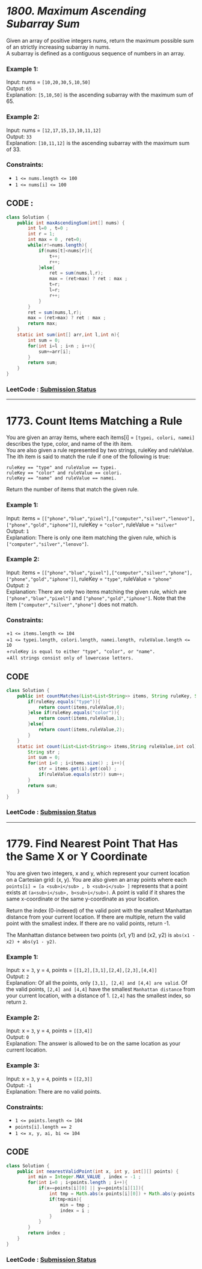 # ***1800. Maximum Ascending Subarray Sum***

Given an array of positive integers nums, return the maximum possible sum of an strictly increasing subarray in nums.  
A subarray is defined as a contiguous sequence of numbers in an array.

### Example 1:
Input: nums = `[10,20,30,5,10,50] `  
Output: `65`  
Explanation: `[5,10,50]` is the ascending subarray with the maximum sum of 65.  
### Example 2:  
Input: nums = `[12,17,15,13,10,11,12]`  
Output: `33`  
Explanation: `[10,11,12]` is the ascending subarray with the maximum sum of 33.  

### Constraints:

+ `1 <= nums.length <= 100`
+ `1 <= nums[i] <= 100`

## CODE : 
```java
class Solution {
    public int maxAscendingSum(int[] nums) {
        int l=0 , t=0 ;
        int r = 1;
        int max = 0 , ret=0;
        while(r!=nums.length){
            if(nums[t]<nums[r]){
                t++;
                r++;
            }else{
                ret = sum(nums,l,r);
                max = (ret>max) ? ret : max ;
                t=r;
                l=r;
                r++;
            }
        }
        ret = sum(nums,l,r);
        max = (ret>max) ? ret : max ;
        return max;
    }
    static int sum(int[] arr,int l,int n){
        int sum = 0;
        for(int i=l ; i<n ; i++){
            sum+=arr[i];
        }
        return sum;
    }
}
```
### LeetCode : [Submission Status](https://leetcode.com/problems/maximum-ascending-subarray-sum/submissions/1782891058)
-------------------------------------------------------------------------------------------------------------------------------------------------------------
# 1773. Count Items Matching a Rule
You are given an array items, where each items[i] = `[typei, colori, namei]` describes the type, color, and name of the ith item.  
You are also given a rule represented by two strings, ruleKey and ruleValue.  
The ith item is said to match the rule if one of the following is true:
```
ruleKey == "type" and ruleValue == typei.
ruleKey == "color" and ruleValue == colori.
ruleKey == "name" and ruleValue == namei.
```
Return the number of items that match the given rule.

 

### Example 1:
Input: items = `[["phone","blue","pixel"],["computer","silver","lenovo"],["phone","gold","iphone"]]`, ruleKey = `"color"`, ruleValue = `"silver"`  
Output: `1`  
Explanation: There is only one item matching the given rule, which is `["computer","silver","lenovo"]`.  
### Example 2:
Input: items = `[["phone","blue","pixel"],["computer","silver","phone"],["phone","gold","iphone"]]`, ruleKey = `"type"`, ruleValue = `"phone"`  
Output: `2`  
Explanation: There are only two items matching the given rule, which are `["phone","blue","pixel"]` and `["phone","gold","iphone"]`. Note that the item `["computer","silver","phone"]` does not match.

### Constraints:

+`1 <= items.length <= 104`  
+`1 <= typei.length, colori.length, namei.length, ruleValue.length <= 10`  
+`ruleKey is equal to either "type", "color", or "name".`  
+`All strings consist only of lowercase letters.`  


## CODE
```java
class Solution {
    public int countMatches(List<List<String>> items, String ruleKey, String ruleValue) {
        if(ruleKey.equals("type")){
            return count(items,ruleValue,0);
        }else if(ruleKey.equals("color")){
            return count(items,ruleValue,1);
        }else{
            return count(items,ruleValue,2);
        }
    }
    static int count(List<List<String>> items,String ruleValue,int col){
        String str ;
        int sum = 0;
        for(int i=0 ; i<items.size() ; i++){
            str = items.get(i).get(col) ;
            if(ruleValue.equals(str)) sum++;
        }
        return sum;
    }
}
```

### LeetCode : [Submission Status](https://leetcode.com/problems/count-items-matching-a-rule/submissions/1782980825)
-------------------------------------------------------------------------------------------------------------------------------------------------------------
# 1779. Find Nearest Point That Has the Same X or Y Coordinate
You are given two integers, x and y, which represent your current location on a Cartesian grid: (x, y). You are also given an array points where each `points[i] = [a <sub>i</sub> , b <sub>i</sub> ]` represents that a point exists at `(a<sub>i</sub>, b<sub>i</sub>)`. A point is valid if it shares the same x-coordinate or the same y-coordinate as your location.  

Return the index (0-indexed) of the valid point with the smallest Manhattan distance from your current location. If there are multiple, return the valid point with the smallest index. If there are no valid points, return -1.  

The Manhattan distance between two points (x1, y1) and (x2, y2) is `abs(x1 - x2) + abs(y1 - y2)`.

### Example 1:

Input: x = `3`, y = `4`, points = `[[1,2],[3,1],[2,4],[2,3],[4,4]]`  
Output: `2`  
Explanation: Of all the points, only `[3,1], [2,4] and [4,4] are valid`. Of the valid points, `[2,4] and [4,4]` have the smallest `Manhattan distance` from your current location, with a distance of 1. `[2,4]` has the smallest index, so return `2`.
### Example 2:

Input: x = `3`, y = `4`, points = `[[3,4]]`  
Output: `0`  
Explanation: The answer is allowed to be on the same location as your current location.
### Example 3:

Input: x = `3`, y = `4`, points = `[[2,3]]`  
Output: `-1`  
Explanation: There are no valid points.
 

### Constraints:

+ `1 <= points.length <= 104`
+ `points[i].length == 2`
+ `1 <= x, y, ai, bi <= 104`

## CODE 
```java
class Solution {
    public int nearestValidPoint(int x, int y, int[][] points) {
        int min = Integer.MAX_VALUE , index = -1 ;
        for(int i=0 ; i<points.length ; i++){
            if(x==points[i][0] || y==points[i][1]){
                int tmp = Math.abs(x-points[i][0]) + Math.abs(y-points[i][1]);
                if(tmp<min){
                    min = tmp ;
                    index = i ;
                }
            }
        }
        return index ;
    }
}
```

### LeetCode : [Submission Status](https://leetcode.com/problems/find-nearest-point-that-has-the-same-x-or-y-coordinate/submissions/1783820834)
